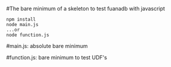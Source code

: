 #The bare minimum of a skeleton to test fuanadb with javascript

```
npm install
node main.js
...or
node function.js
```

#main.js: 
absolute bare minimum

#function.js:
bare minimum to test UDF's
